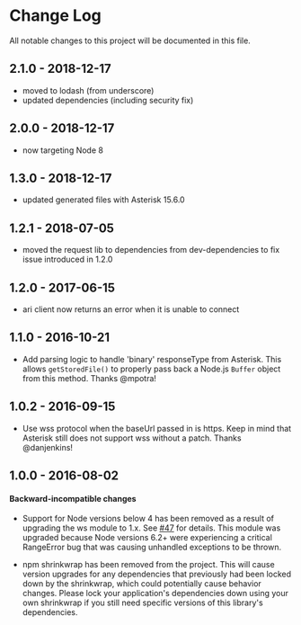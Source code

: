 # Change Log

All notable changes to this project will be documented in this file.

## 2.1.0 - 2018-12-17

- moved to lodash (from underscore)
- updated dependencies (including security fix)

## 2.0.0 - 2018-12-17

- now targeting Node 8

## 1.3.0 - 2018-12-17

- updated generated files with Asterisk 15.6.0

## 1.2.1 - 2018-07-05

- moved the request lib to dependencies from dev-dependencies to fix issue
introduced in 1.2.0

## 1.2.0 - 2017-06-15

- ari client now returns an error when it is unable to connect

## 1.1.0 - 2016-10-21

- Add parsing logic to handle 'binary' responseType from Asterisk.
This allows `getStoredFile()` to properly pass back a Node.js `Buffer`
object from this method. Thanks @mpotra!

## 1.0.2 - 2016-09-15

- Use wss protocol when the baseUrl passed in is https. Keep in mind
that Asterisk still does not support wss without a patch. Thanks
@danjenkins!

## 1.0.0 - 2016-08-02

#### Backward-incompatible changes

- Support for Node versions below 4 has been removed as a result of 
upgrading the ws module to 1.x. See [#47][PR47] for details. This
module was upgraded because Node versions 6.2+ were experiencing a
critical RangeError bug that was causing unhandled exceptions to be
thrown.

- npm shrinkwrap has been removed from the project. This will cause
version upgrades for any dependencies that previously had been locked
down by the shrinkwrap, which could potentially cause behavior changes.
Please lock your application's dependencies down using your own 
shrinkwrap if you still need specific versions of this library's
dependencies.


[PR47]: https://github.com/asterisk/node-ari-client/pull/47
